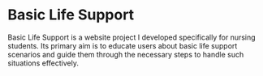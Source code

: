 # Basic Life Support
  Basic Life Support is a website project I developed specifically for nursing students. Its primary aim is to educate users about basic life support scenarios and guide them through the necessary steps to handle such situations effectively.
